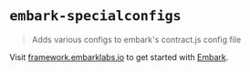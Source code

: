 # `embark-specialconfigs`

> Adds various configs to embark's contract.js config file

Visit [framework.embarklabs.io](https://framework.embarklabs.io/) to get started with
[Embark](https://github.com/embarklabs/embark).
